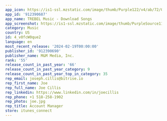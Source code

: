 ```yaml
---
app_icon: https://is1-ssl.mzstatic.com/image/thumb/Purple122/v4/ab/72/04/ab72046c-0c87-0a33-78ad-0b3045da620f/AppIcon-0-0-1x_U007emarketing-0-7-0-85-220.png/1024x1024bb.png
app_id: '912390687'
app_name: TREBEL Music - Download Songs
app_screenshot: https://is1-ssl.mzstatic.com/image/thumb/PurpleSource116/v4/29/d4/48/29d448b9-94d5-1322-f2b0-ebfbba7a27d6/48005e24-7a1b-46c9-9333-9af097326603_1_Eng_Appstore_1242x2688.jpg/1242x2688bb.png
category: Music
country: US
id: 4_v0fcW0que2
language: en
most_recent_release: '2024-02-19T00:00:00'
publisher_id: '912390690'
publisher_name: M&M Media, Inc.
rank: '55'
release_count_in_past_year: '66'
release_count_in_past_year_category: 9
release_count_in_past_year_top_in_category: 35
rep_email: joseph.cillis@bitrise.io
rep_first_name: Joe
rep_full_name: Joe Cillis
rep_linkedin: https://www.linkedin.com/in/joecillis
rep_phone: +1 518-258-1902
rep_photo: joe.jpg
rep_title: Account Manager
store: itunes_connect
---
```

